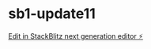 # sb1-update11

[Edit in StackBlitz next generation editor ⚡️](https://stackblitz.com/~/github.com/drmas001/sb1-update11)